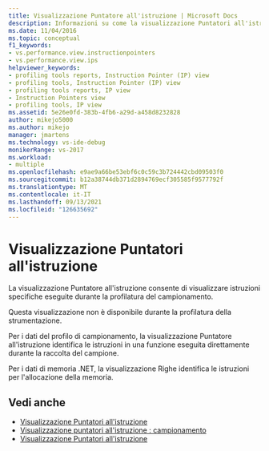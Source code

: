 ```yaml
---
title: Visualizzazione Puntatore all'istruzione | Microsoft Docs
description: Informazioni su come la visualizzazione Puntatori all'istruzione consente di visualizzare istruzioni specifiche che vengono eseguite durante la profilatura del campionamento.
ms.date: 11/04/2016
ms.topic: conceptual
f1_keywords:
- vs.performance.view.instructionpointers
- vs.performance.view.ips
helpviewer_keywords:
- profiling tools reports, Instruction Pointer (IP) view
- profiling tools, Instruction Pointer (IP) view
- profiling tools reports, IP view
- Instruction Pointers view
- profiling tools, IP view
ms.assetid: 5e26e0fd-383b-4fb6-a29d-a458d8232828
author: mikejo5000
ms.author: mikejo
manager: jmartens
ms.technology: vs-ide-debug
monikerRange: vs-2017
ms.workload:
- multiple
ms.openlocfilehash: e9ae9a66be53ebf6c0c59c3b724442cbd09503f0
ms.sourcegitcommit: b12a38744db371d2894769ecf305585f9577792f
ms.translationtype: MT
ms.contentlocale: it-IT
ms.lasthandoff: 09/13/2021
ms.locfileid: "126635692"
---
```

# <a name="instruction-pointers-ips-view"></a>Visualizzazione Puntatori all'istruzione
La visualizzazione Puntatore all'istruzione consente di visualizzare istruzioni specifiche eseguite durante la profilatura del campionamento.

 Questa visualizzazione non è disponibile durante la profilatura della strumentazione.

 Per i dati del profilo di campionamento, la visualizzazione Puntatore all'istruzione identifica le istruzioni in una funzione eseguita direttamente durante la raccolta del campione.

 Per i dati di memoria .NET, la visualizzazione Righe identifica le istruzioni per l'allocazione della memoria.

## <a name="see-also"></a>Vedi anche
- [Visualizzazione Puntatori all'istruzione](../profiling/instruction-pointers-ips-view-sampling-data.md)
- [Visualizzazione puntatori all'istruzione : campionamento](../profiling/instruction-pointers-ips-view-dotnet-memory-sampling-data.md)
- [Visualizzazione Puntatori all'istruzione](../profiling/instruction-pointers-ips-view-contention-data.md)

